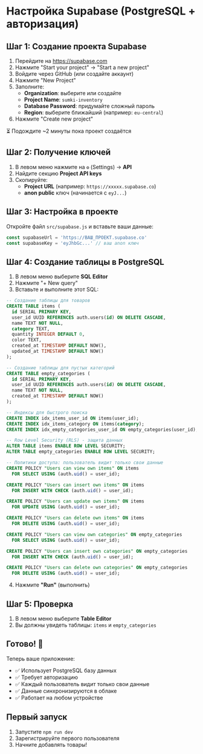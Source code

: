 # Настройка Supabase (PostgreSQL + авторизация)

## Шаг 1: Создание проекта Supabase

1. Перейдите на https://supabase.com
2. Нажмите "Start your project" → "Start a new project"
3. Войдите через GitHub (или создайте аккаунт)
4. Нажмите "New Project"
5. Заполните:
   - **Organization**: выберите или создайте
   - **Project Name**: `sumki-inventory`
   - **Database Password**: придумайте сложный пароль
   - **Region**: выберите ближайший (например: `eu-central`)
6. Нажмите "Create new project"

⏳ Подождите ~2 минуты пока проект создаётся

## Шаг 2: Получение ключей

1. В левом меню нажмите на `⚙️` (Settings) → **API**
2. Найдите секцию **Project API keys**
3. Скопируйте:
   - **Project URL** (например: `https://xxxxx.supabase.co`)
   - **anon public** ключ (начинается с `eyJ...`)

## Шаг 3: Настройка в проекте

Откройте файл `src/supabase.js` и вставьте ваши данные:

```javascript
const supabaseUrl = 'https://ВАШ_ПРОЕКТ.supabase.co'
const supabaseKey = 'eyJhbGc...' // ваш anon ключ
```

## Шаг 4: Создание таблицы в PostgreSQL

1. В левом меню выберите **SQL Editor**
2. Нажмите "+ New query"
3. Вставьте и выполните этот SQL:

```sql
-- Создание таблицы для товаров
CREATE TABLE items (
  id SERIAL PRIMARY KEY,
  user_id UUID REFERENCES auth.users(id) ON DELETE CASCADE,
  name TEXT NOT NULL,
  category TEXT,
  quantity INTEGER DEFAULT 0,
  color TEXT,
  created_at TIMESTAMP DEFAULT NOW(),
  updated_at TIMESTAMP DEFAULT NOW()
);

-- Создание таблицы для пустых категорий
CREATE TABLE empty_categories (
  id SERIAL PRIMARY KEY,
  user_id UUID REFERENCES auth.users(id) ON DELETE CASCADE,
  name TEXT NOT NULL,
  created_at TIMESTAMP DEFAULT NOW()
);

-- Индексы для быстрого поиска
CREATE INDEX idx_items_user_id ON items(user_id);
CREATE INDEX idx_items_category ON items(category);
CREATE INDEX idx_empty_categories_user_id ON empty_categories(user_id);

-- Row Level Security (RLS) - защита данных
ALTER TABLE items ENABLE ROW LEVEL SECURITY;
ALTER TABLE empty_categories ENABLE ROW LEVEL SECURITY;

-- Политики доступа: пользователь видит только свои данные
CREATE POLICY "Users can view own items" ON items
  FOR SELECT USING (auth.uid() = user_id);

CREATE POLICY "Users can insert own items" ON items
  FOR INSERT WITH CHECK (auth.uid() = user_id);

CREATE POLICY "Users can update own items" ON items
  FOR UPDATE USING (auth.uid() = user_id);

CREATE POLICY "Users can delete own items" ON items
  FOR DELETE USING (auth.uid() = user_id);

CREATE POLICY "Users can view own categories" ON empty_categories
  FOR SELECT USING (auth.uid() = user_id);

CREATE POLICY "Users can insert own categories" ON empty_categories
  FOR INSERT WITH CHECK (auth.uid() = user_id);

CREATE POLICY "Users can delete own categories" ON empty_categories
  FOR DELETE USING (auth.uid() = user_id);
```

4. Нажмите **"Run"** (выполнить)

## Шаг 5: Проверка

1. В левом меню выберите **Table Editor**
2. Вы должны увидеть таблицы: `items` и `empty_categories`

## Готово! 🎉

Теперь ваше приложение:
- ✅ Использует PostgreSQL базу данных
- ✅ Требует авторизацию
- ✅ Каждый пользователь видит только свои данные
- ✅ Данные синхронизируются в облаке
- ✅ Работает на любом устройстве

## Первый запуск

1. Запустите `npm run dev`
2. Зарегистрируйте первого пользователя
3. Начните добавлять товары!

